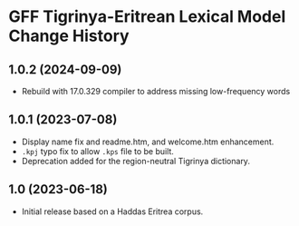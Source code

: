 GFF Tigrinya-Eritrean Lexical Model Change History
==================================================

1.0.2 (2024-09-09)
----------------
* Rebuild with 17.0.329 compiler to address missing low-frequency words

1.0.1 (2023-07-08)
------------------
* Display name fix and readme.htm, and welcome.htm enhancement.
* `.kpj` typo fix to allow `.kps` file to be built.
* Deprecation added for the region-neutral Tigrinya dictionary.

1.0 (2023-06-18)
----------------
* Initial release based on a Haddas Eritrea corpus.
